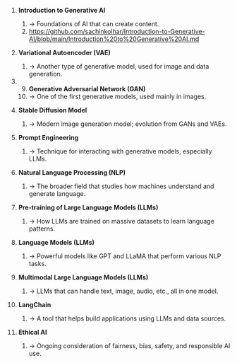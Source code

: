 

1. **Introduction to Generative AI**  
    1. → Foundations of AI that can create content.
    2. https://github.com/sachinkolhar/Introduction-to-Generative-AI/blob/main/Introduction%20to%20Generative%20AI.md
    
2. **Variational Autoencoder (VAE)**  
    1. → Another type of generative model, used for image and data generation.
3. 9. **Generative Adversarial Network (GAN)**  
    1. → One of the first generative models, used mainly in images.
    
4. **Stable Diffusion Model**  
    1. → Modern image generation model; evolution from GANs and VAEs.
    
5. **Prompt Engineering**  
    1. → Technique for interacting with generative models, especially LLMs.
    
6. **Natural Language Processing (NLP)**  
    1. → The broader field that studies how machines understand and generate language.
    
7. **Pre-training of Large Language Models (LLMs)**  
    1. → How LLMs are trained on massive datasets to learn language patterns.
    
8. **Language Models (LLMs)**  
    1. → Powerful models like GPT and LLaMA that perform various NLP tasks.
    
9. **Multimodal Large Language Models (LLMs)**  
    1. → LLMs that can handle text, image, audio, etc., all in one model.
    
10. **LangChain**  
    1. → A tool that helps build applications using LLMs and data sources.
    
11. **Ethical AI**  
    1. → Ongoing consideration of fairness, bias, safety, and responsible AI use.
    
